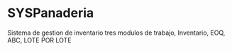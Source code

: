 # SYSPanaderia
Sistema de gestion de inventario tres modulos de trabajo, Inventario, EOQ, ABC, LOTE POR LOTE

